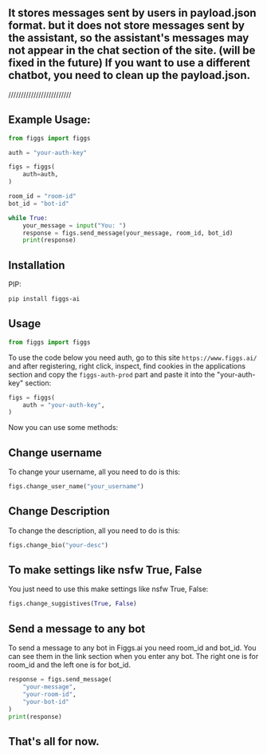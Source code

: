 ## It stores messages sent by users in payload.json format. but it does not store messages sent by the assistant, so the assistant's messages may not appear in the chat section of the site. (will be fixed in the future) If you want to use a different chatbot, you need to clean up the payload.json.

/////////////////////////

## Example Usage:

```python
from figgs import figgs

auth = "your-auth-key"

figs = figgs(
    auth=auth,
)

room_id = "room-id"
bot_id = "bot-id"

while True:
    your_message = input("You: ")
    response = figs.send_message(your_message, room_id, bot_id)
    print(response)
```

## Installation

PIP:

```bash
pip install figgs-ai
```

## Usage

```python
from figgs import figgs
```

To use the code below you need auth, go to this site `https://www.figgs.ai/` and after registering, right click, inspect, find cookies in the applications section and copy the `figgs-auth-prod` part and paste it into the "your-auth-key" section:

```python
figs = figgs(
    auth = "your-auth-key",
)
```

Now you can use some methods:

## Change username

To change your username, all you need to do is this:

```python
figs.change_user_name("your_username")
```

## Change Description

To change the description, all you need to do is this:

```python
figs.change_bio("your-desc")
```

## To make settings like nsfw True, False

You just need to use this make settings like nsfw True, False:

```python
figs.change_suggistives(True, False)
```

## Send a message to any bot


To send a message to any bot in Figgs.ai you need room_id and bot_id. You can see them in the link section when you enter any bot. The right one is for room_id and the left one is for bot_id.

```python
response = figs.send_message(
    "your-message",
    "your-room-id",
    "your-bot-id"
)
print(response)
```

## That's all for now.

